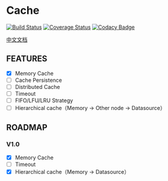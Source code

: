 # Cache

[![Build Status](https://travis-ci.com/LightweightJava/cache.svg?branch=master)](https://travis-ci.com/LightweightJava/cache)
[![Coverage Status](https://coveralls.io/repos/github/LightweightJava/cache/badge.svg)](https://coveralls.io/github/LightweightJava/cache)
[![Codacy Badge](https://api.codacy.com/project/badge/Grade/8248471e4eb94469b78a3788d2a1d8f4)](https://www.codacy.com/app/WhatAKitty/cache?utm_source=github.com&amp;utm_medium=referral&amp;utm_content=LightweightJava/cache&amp;utm_campaign=Badge_Grade)

[中文文档](https://github.com/LightweightJava/cache/blob/master/README_zhCN.md)

## FEATURES

- [x] Memory Cache
- [ ] Cache Persistence
- [ ] Distributed Cache
- [ ] Timeout
- [ ] FIFO/LFU/LRU Strategy
- [ ] Hierarchical cache（Memory -> Other node -> Datasource）

## ROADMAP

### V1.0

- [x] Memory Cache
- [ ] Timeout
- [x] Hierarchical cache（Memory -> Datasource）
